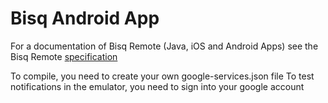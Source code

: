 # Bisq Android App

For a documentation of Bisq Remote (Java, iOS and Android Apps) see the Bisq Remote [specification](https://github.org.apache.cordova.radiox.remoteremote/wiki/Specification)

To compile, you need to create your own google-services.json file
To test notifications in the emulator, you need to sign into your google account
